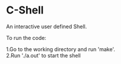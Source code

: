 # C-Shell
An interactive user defined Shell.


To run the code:

1.Go to the working directory and run 'make'.  
2.Run './a.out' to start the shell
